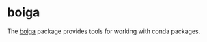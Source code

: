 # boiga

The [boiga](https://en.wikipedia.org/wiki/Boiga) package provides tools for working with conda packages.
